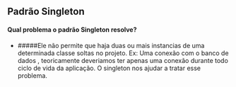 ## Padrão Singleton
#### Qual problema o padrão Singleton resolve? 
* #####Ele não permite que haja duas ou mais instancias de uma determinada classe soltas no projeto.
Ex: Uma conexão com o banco de dados , teoricamente deveriamos ter apenas uma conexão durante todo ciclo de vida da aplicação. O singleton nos ajudar a tratar esse problema.